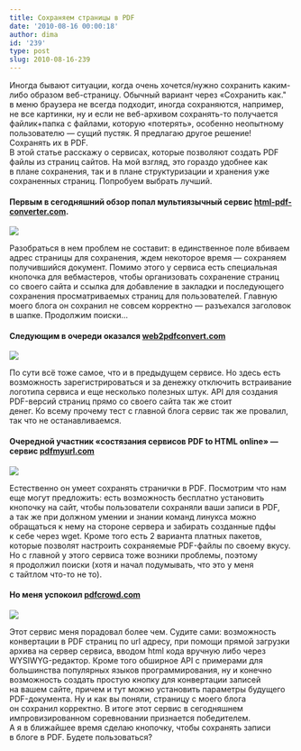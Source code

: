 ```yaml
---
title: Сохраняем страницы в PDF
date: '2010-08-16 00:00:18'
author: dima
id: '239'
type: post
slug: 2010-08-16-239
---
```


Иногда бывают ситуации, когда очень хочется/нужно сохранить каким-либо образом веб-страницу. Обычный вариант через «Сохранить как." в меню браузера не всегда подходит, иногда сохраняются, например, не все картинки, ну и если не веб-архивом сохранять-то получается файлик+папка с файлами, которую «потерять», особенно неопытному пользователю — сущий пустяк. Я предлагаю другое решение! Сохранять их в PDF.  
В этой статье расскажу о сервисах, которые позволяют создать PDF файлы из страниц сайтов. На мой взгляд, это гораздо удобнее как в плане сохранения, так и в плане структуризации и хранения уже сохраненных страниц. Попробуем выбрать лучший.

#### Первым в сегодняшний обзор попал мультиязычный сервис [html-pdf-converter.com](https://html-pdf-converter.com/ru/ "https://html-pdf-converter.com/ru/").

[![](/uploads/_bl/2/s92529115.jpg)](/uploads/_bl/2/92529115.jpg "Нажмите, для просмотра в полном размере...")

Разобраться в нем проблем не составит: в единственное поле вбиваем адрес страницы для сохранения, ждем некоторое время — сохраняем получившийся документ. Помимо этого у сервиса есть специальная кнопочка для вебмастеров, чтобы организовать сохранение страниц со своего сайта и ссылка для добавление в закладки и последующего сохранения просматриваемых страниц для пользователей. Главную моего блога он сохранил не совсем корректно — разъехался заголовок в шапке. Продолжим поиски…

  

#### Следующим в очереди оказался [web2pdfconvert.com](https://web2pdfconvert.com "https://web2pdfconvert.com")

[![](/uploads/_bl/2/s13572686.jpg)](/uploads/_bl/2/13572686.jpg "Нажмите, для просмотра в полном размере...")

По сути всё тоже самое, что и в предыдущем сервисе. Но здесь есть возможность зарегистрироваться и за денежку отключить встраивание логотипа сервиса и еще несколько полезных штук. API для создания PDF-версий страниц прямо со своего сайта так же стоит денег. Ко всему прочему тест с главной блога сервис так же провалил, так что не останавливаемся.

#### Очередной участник «состязания сервисов PDF to HTML online» — сервис [pdfmyurl.com](https://pdfmyurl.com "https://pdfmyurl.com")

[![](/uploads/_bl/2/s87239386.jpg)](/uploads/_bl/2/87239386.jpg "Нажмите, для просмотра в полном размере...")

Естественно он умеет сохранять странички в PDF. Посмотрим что нам еще могут предложить: есть возможность бесплатно установить кнопочку на сайт, чтобы пользователи сохраняли ваши записи в PDF, а так же при должном умении и знании команд линукса можно обращаться к нему на стороне сервера и забирать созданные пдфы к себе через wget. Кроме того есть 2 варианта платных пакетов, которые позволят настроить сохраняемые PDF-файлы по своему вкусу. Но с главной у этого сервиса тоже возники проблемы, поэтому я продолжил поиски (хотя и начал подумывать, что это у меня с тайтлом что-то не то).

#### Но меня успокоил [pdfcrowd.com](https://pdfcrowd.com "https://pdfcrowd.com")

[![](/uploads/_bl/2/s60452360.jpg)](/uploads/_bl/2/60452360.jpg "Нажмите, для просмотра в полном размере...")

Этот сервис меня порадовал более чем. Судите сами: возможность конвертации в PDF страниц по url адресу, при помощи прямой загрузки архива на сервер сервиса, вводом html кода вручную либо через WYSIWYG-редактор. Кроме того обширное API с примерами для большинства популярных языков программирования, ну и конечно возможность создать простую кнопку для конвертации записей на вашем сайте, причем и тут можно установить параметры будущего PDF-документа. Ну и как вы поняли, страницу с моего блога он сохранил корректно. В итоге этот сервис в сегодняшнем импровизированном соревновании признается победителем. А я в ближайшее время сделаю кнопочку, чтобы сохранять записи в блоге в PDF. Будете пользоваться?